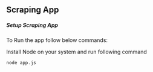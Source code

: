 ## Scraping App

##### Setup Scraping App
To Run the app follow below commands:

Install Node on your system and run following command

```bash
node app.js
```
